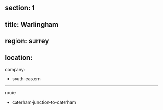 section: 1
----
title: Warlingham
----
region: surrey
----
location: 
----
company:
- south-eastern
----
route:
- caterham-junction-to-caterham
